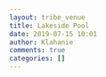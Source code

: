 ```yaml
---
layout: tribe_venue
title: Lakeside Pool
date: 2019-07-15 10:01
author: Klahanie
comments: true
categories: []
---
```


